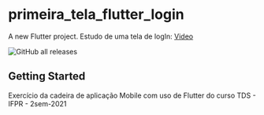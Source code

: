 # primeira_tela_flutter_login

A new Flutter project.
Estudo de uma tela de logIn: [Video](https://www.youtube.com/watch?v=Rc_GJpRU6VI&feature=youtu.be)  

![GitHub all releases](https://img.shields.io/github/downloads/AndreLucyo2/primeira-tela-flutter-login/total)

## Getting Started

Exercício da cadeira de aplicação Mobile com uso de Flutter do curso TDS - IFPR - 2sem-2021
